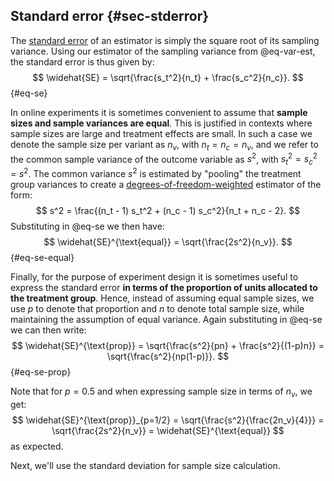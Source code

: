 
## Standard error {#sec-stderror}

The [standard error](stats_foundations.md#sampling-distribution) of an estimator is simply the square root of its sampling variance. Using our estimator of the sampling variance from @eq-var-est, the standard error is thus given by:
$$
\widehat{SE}
= \sqrt{\frac{s_t^2}{n_t} + \frac{s_c^2}{n_c}}.
$${#eq-se}

In online experiments it is sometimes convenient to assume that **sample sizes and sample variances are equal**. This is justified in contexts where sample sizes are large and treatment effects are small. In such a case we denote the sample size per variant as $n_v$, with $n_t = n_c = n_v$, and we refer to the common sample variance of the outcome variable as $s^2$, with $s_t^2 = s_c^2 = s^2$. The common variance $s^2$ is estimated by "pooling" the treatment group variances to create a [degrees-of-freedom-weighted](stats_foundations.md#degrees-of-freedom) estimator of the form:
$$
s^2 = \frac{(n_t - 1) s_t^2 + (n_c - 1) s_c^2}{n_t + n_c - 2}.
$$
Substituting in @eq-se we then have:
$$
\widehat{SE}^{\text{equal}}
= \sqrt{\frac{2s^2}{n_v}}.
$${#eq-se-equal}

Finally, for the purpose of experiment design it is sometimes useful to express the standard error **in terms of the proportion of units allocated to the treatment group**. Hence, instead of assuming equal sample sizes, we use $p$ to denote that proportion and $n$ to denote total sample size, while maintaining the assumption of equal variance. Again substituting in @eq-se we can then write:
$$
\widehat{SE}^{\text{prop}}
= \sqrt{\frac{s^2}{pn} + \frac{s^2}{(1-p)n}}
= \sqrt{\frac{s^2}{np(1-p)}}.
$${#eq-se-prop}

Note that for $p=0.5$ and when expressing sample size in terms of $n_v$, we get:
$$
\widehat{SE}^{\text{prop}}_{p=1/2}
= \sqrt{\frac{s^2}{\frac{2n_v}{4}}}
= \sqrt{\frac{2s^2}{n_v}}
= \widehat{SE}^{\text{equal}}
$$
as expected.

Next, we'll use the standard deviation for sample size calculation.



